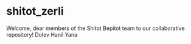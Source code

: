 # shitot_zerli

Welcome, dear members of the Shitot Bepitot team to our collaborative repository!
Dolev
Hanil
Yana